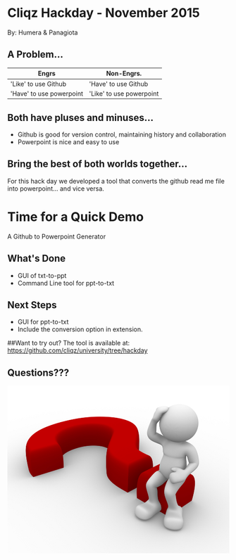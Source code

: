 # Cliqz Hackday - November 2015
By: Humera & Panagiota

## A Problem...

| Engrs | Non-Engrs. |
| ---- | ----- |
| 'Like' to use Github | 'Have' to use Github |    
| 'Have' to use powerpoint | 'Like' to use powerpoint |    

## Both have pluses and minuses...

- Github is good for version control, maintaining history and collaboration
- Powerpoint is nice and easy to use


## Bring the best of both worlds together...
For this hack day we developed a tool that converts the github read me file into powerpoint... and vice versa.

# Time for a Quick Demo
A Github to Powerpoint Generator

## What's Done
- GUI of txt-to-ppt 
- Command Line tool for ppt-to-txt
 
## Next Steps
- GUI for ppt-to-txt 
- Include the conversion option in extension.

##Want to try out?
The tool is available at: https://github.com/cliqz/university/tree/hackday

## Questions???
![No Questions? Please Clap](questionmark.jpg)
